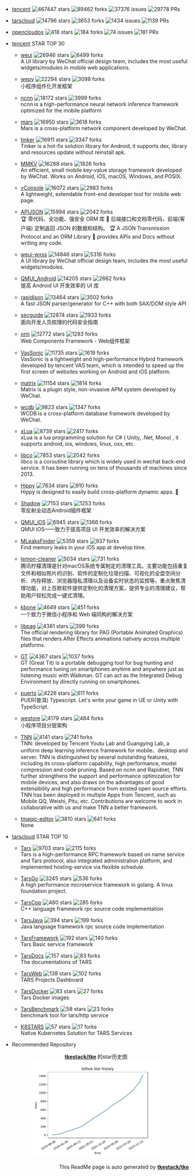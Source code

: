 
+ [tencent](https://github.com/tencent)
![467447 stars](https://img.shields.io/badge/Stars-467447-green)
![89462 forks](https://img.shields.io/badge/Forks-89462-green)
![37376 issues](https://img.shields.io/badge/Issues-37376-green)
![29778 PRs](https://img.shields.io/badge/PRs-29778-green)

+ [tarscloud](https://github.com/tarscloud)
![14796 stars](https://img.shields.io/badge/Stars-14796-green)
![3653 forks](https://img.shields.io/badge/Forks-3653-green)
![1434 issues](https://img.shields.io/badge/Issues-1434-green)
![1139 PRs](https://img.shields.io/badge/PRs-1139-green)

+ [opencloudos](https://github.com/opencloudos)
![418 stars](https://img.shields.io/badge/Stars-418-green)
![184 forks](https://img.shields.io/badge/Forks-184-green)
![74 issues](https://img.shields.io/badge/Issues-74-green)
![181 PRs](https://img.shields.io/badge/PRs-181-green)



+ [tencent](https://github.com/tencent) STAR TOP 30
    
    + [weui](https://github.com/tencent/weui) 
    ![26946 stars](https://img.shields.io/badge/Stars-26946-green)
    ![6499 forks](https://img.shields.io/badge/Forks-6499-green)  
    A UI library by WeChat official design team, includes the most useful widgets/modules in mobile web applications.
    
    + [wepy](https://github.com/tencent/wepy) 
    ![22294 stars](https://img.shields.io/badge/Stars-22294-green)
    ![3098 forks](https://img.shields.io/badge/Forks-3098-green)  
    小程序组件化开发框架
    
    + [ncnn](https://github.com/tencent/ncnn) 
    ![18172 stars](https://img.shields.io/badge/Stars-18172-green)
    ![3999 forks](https://img.shields.io/badge/Forks-3999-green)  
    ncnn is a high-performance neural network inference framework optimized for the mobile platform
    
    + [mars](https://github.com/tencent/mars) 
    ![16950 stars](https://img.shields.io/badge/Stars-16950-green)
    ![3618 forks](https://img.shields.io/badge/Forks-3618-green)  
    Mars is a cross-platform network component  developed by WeChat.
    
    + [tinker](https://github.com/tencent/tinker) 
    ![16911 stars](https://img.shields.io/badge/Stars-16911-green)
    ![3347 forks](https://img.shields.io/badge/Forks-3347-green)  
    Tinker is a hot-fix solution library for Android, it supports dex, library and resources update without reinstall apk.
    
    + [MMKV](https://github.com/tencent/MMKV) 
    ![16288 stars](https://img.shields.io/badge/Stars-16288-green)
    ![1826 forks](https://img.shields.io/badge/Forks-1826-green)  
    An efficient, small mobile key-value storage framework developed by WeChat. Works on Android, iOS, macOS, Windows, and POSIX.
    
    + [vConsole](https://github.com/tencent/vConsole) 
    ![16072 stars](https://img.shields.io/badge/Stars-16072-green)
    ![2983 forks](https://img.shields.io/badge/Forks-2983-green)  
    A lightweight, extendable front-end developer tool for mobile web page.
    
    + [APIJSON](https://github.com/tencent/APIJSON) 
    ![15994 stars](https://img.shields.io/badge/Stars-15994-green)
    ![2042 forks](https://img.shields.io/badge/Forks-2042-green)  
    🏆 零代码、全功能、强安全 ORM 库 🚀 后端接口和文档零代码，前端(客户端) 定制返回 JSON 的数据和结构。 🏆 A JSON Transmission Protocol and an ORM Library 🚀  provides APIs and Docs without writing any code.
    
    + [weui-wxss](https://github.com/tencent/weui-wxss) 
    ![14846 stars](https://img.shields.io/badge/Stars-14846-green)
    ![5316 forks](https://img.shields.io/badge/Forks-5316-green)  
    A UI library by WeChat official design team, includes the most useful widgets/modules.
    
    + [QMUI_Android](https://github.com/tencent/QMUI_Android) 
    ![14205 stars](https://img.shields.io/badge/Stars-14205-green)
    ![2662 forks](https://img.shields.io/badge/Forks-2662-green)  
    提高 Android UI 开发效率的 UI 库
    
    + [rapidjson](https://github.com/tencent/rapidjson) 
    ![13464 stars](https://img.shields.io/badge/Stars-13464-green)
    ![3502 forks](https://img.shields.io/badge/Forks-3502-green)  
    A fast JSON parser/generator for C++ with both SAX/DOM style API
    
    + [secguide](https://github.com/tencent/secguide) 
    ![12874 stars](https://img.shields.io/badge/Stars-12874-green)
    ![1933 forks](https://img.shields.io/badge/Forks-1933-green)  
    面向开发人员梳理的代码安全指南
    
    + [omi](https://github.com/tencent/omi) 
    ![12772 stars](https://img.shields.io/badge/Stars-12772-green)
    ![1283 forks](https://img.shields.io/badge/Forks-1283-green)  
    Web Components Framework - Web组件框架
    
    + [VasSonic](https://github.com/tencent/VasSonic) 
    ![11735 stars](https://img.shields.io/badge/Stars-11735-green)
    ![1619 forks](https://img.shields.io/badge/Forks-1619-green)  
    VasSonic is a lightweight and high-performance Hybrid framework developed by tencent VAS team, which is intended to speed up the first screen of websites working on Android and iOS platform. 
    
    + [matrix](https://github.com/tencent/matrix) 
    ![11154 stars](https://img.shields.io/badge/Stars-11154-green)
    ![1814 forks](https://img.shields.io/badge/Forks-1814-green)  
    Matrix is a plugin style, non-invasive APM system developed by WeChat.
    
    + [wcdb](https://github.com/tencent/wcdb) 
    ![9823 stars](https://img.shields.io/badge/Stars-9823-green)
    ![1347 forks](https://img.shields.io/badge/Forks-1347-green)  
    WCDB is a cross-platform database framework developed by WeChat.
    
    + [xLua](https://github.com/tencent/xLua) 
    ![8739 stars](https://img.shields.io/badge/Stars-8739-green)
    ![2417 forks](https://img.shields.io/badge/Forks-2417-green)  
    xLua is a lua programming solution for  C# ( Unity, .Net, Mono) , it supports android, ios, windows, linux, osx, etc.
    
    + [libco](https://github.com/tencent/libco) 
    ![7853 stars](https://img.shields.io/badge/Stars-7853-green)
    ![2042 forks](https://img.shields.io/badge/Forks-2042-green)  
    libco is a coroutine library which is widely used in wechat  back-end service. It has been running on tens of thousands of machines since 2013.
    
    + [Hippy](https://github.com/tencent/Hippy) 
    ![7634 stars](https://img.shields.io/badge/Stars-7634-green)
    ![910 forks](https://img.shields.io/badge/Forks-910-green)  
    Hippy is designed to easily build cross-platform dynamic apps. 👏
    
    + [Shadow](https://github.com/tencent/Shadow) 
    ![7153 stars](https://img.shields.io/badge/Stars-7153-green)
    ![1253 forks](https://img.shields.io/badge/Forks-1253-green)  
    零反射全动态Android插件框架
    
    + [QMUI_iOS](https://github.com/tencent/QMUI_iOS) 
    ![6945 stars](https://img.shields.io/badge/Stars-6945-green)
    ![1366 forks](https://img.shields.io/badge/Forks-1366-green)  
    QMUI iOS——致力于提高项目 UI 开发效率的解决方案
    
    + [MLeaksFinder](https://github.com/tencent/MLeaksFinder) 
    ![5359 stars](https://img.shields.io/badge/Stars-5359-green)
    ![937 forks](https://img.shields.io/badge/Forks-937-green)  
    Find memory leaks in your iOS app at develop time.
    
    + [lemon-cleaner](https://github.com/tencent/lemon-cleaner) 
    ![5034 stars](https://img.shields.io/badge/Stars-5034-green)
    ![731 forks](https://img.shields.io/badge/Forks-731-green)  
    腾讯柠檬清理是针对macOS系统专属制定的清理工具。主要功能包括重复文件和相似照片的识别、软件的定制化垃圾扫描、可视化的全盘空间分析、内存释放、浏览器隐私清理以及设备实时状态的监控等。重点聚焦清理功能，对上百款软件提供定制化的清理方案，提供专业的清理建议，帮助用户轻松完成一键式清理。
    
    + [kbone](https://github.com/tencent/kbone) 
    ![4649 stars](https://img.shields.io/badge/Stars-4649-green)
    ![451 forks](https://img.shields.io/badge/Forks-451-green)  
    一个致力于微信小程序和 Web 端同构的解决方案
    
    + [libpag](https://github.com/tencent/libpag) 
    ![4381 stars](https://img.shields.io/badge/Stars-4381-green)
    ![399 forks](https://img.shields.io/badge/Forks-399-green)  
    The official rendering library for PAG (Portable Animated Graphics) files that renders After Effects animations natively across multiple platforms.
    
    + [GT](https://github.com/tencent/GT) 
    ![4367 stars](https://img.shields.io/badge/Stars-4367-green)
    ![1037 forks](https://img.shields.io/badge/Forks-1037-green)  
    GT (Great Tit) is a portable debugging tool for bug hunting and performance tuning on smartphones anytime and anywhere just as listening music with Walkman. GT can act as the Integrated Debug Environment by directly running on smartphones.
    
    + [puerts](https://github.com/tencent/puerts) 
    ![4226 stars](https://img.shields.io/badge/Stars-4226-green)
    ![611 forks](https://img.shields.io/badge/Forks-611-green)  
    PUER(普洱) Typescript. Let's write your game in UE or Unity with TypeScript.
    
    + [westore](https://github.com/tencent/westore) 
    ![4179 stars](https://img.shields.io/badge/Stars-4179-green)
    ![484 forks](https://img.shields.io/badge/Forks-484-green)  
    小程序项目分层架构
    
    + [TNN](https://github.com/tencent/TNN) 
    ![4141 stars](https://img.shields.io/badge/Stars-4141-green)
    ![741 forks](https://img.shields.io/badge/Forks-741-green)  
    TNN: developed by Tencent Youtu Lab and Guangying Lab, a uniform deep learning inference framework for mobile、desktop and server. TNN is distinguished by several outstanding features, including its cross-platform capability, high performance, model compression and code pruning. Based on ncnn and Rapidnet, TNN further strengthens the support and performance optimization for mobile devices, and also draws on the advantages of good extensibility and high performance from existed open source efforts. TNN has been deployed in multiple Apps from Tencent, such as Mobile QQ, Weishi, Pitu, etc. Contributions are welcome to work in collaborative with us and make TNN a better framework. 
    
    + [tmagic-editor](https://github.com/tencent/tmagic-editor) 
    ![3810 stars](https://img.shields.io/badge/Stars-3810-green)
    ![641 forks](https://img.shields.io/badge/Forks-641-green)  
    None
    

+ [tarscloud](https://github.com/tarscloud) STAR TOP 10
    
    + [Tars](https://github.com/tarscloud/Tars) 
    ![9703 stars](https://img.shields.io/badge/Stars-9703-green)
    ![2115 forks](https://img.shields.io/badge/Forks-2115-green)  
    Tars is a high-performance RPC framework based on name service and Tars protocol, also integrated administration platform, and implemented hosting-service via flexible schedule.
    
    + [TarsGo](https://github.com/tarscloud/TarsGo) 
    ![3245 stars](https://img.shields.io/badge/Stars-3245-green)
    ![536 forks](https://img.shields.io/badge/Forks-536-green)  
    A  high performance microservice  framework  in golang. A linux foundation project.
    
    + [TarsCpp](https://github.com/tarscloud/TarsCpp) 
    ![480 stars](https://img.shields.io/badge/Stars-480-green)
    ![285 forks](https://img.shields.io/badge/Forks-285-green)  
    C++ language framework rpc source code implementation
    
    + [TarsJava](https://github.com/tarscloud/TarsJava) 
    ![394 stars](https://img.shields.io/badge/Stars-394-green)
    ![199 forks](https://img.shields.io/badge/Forks-199-green)  
    Java language framework rpc source code implementation
    
    + [TarsFramework](https://github.com/tarscloud/TarsFramework) 
    ![192 stars](https://img.shields.io/badge/Stars-192-green)
    ![140 forks](https://img.shields.io/badge/Forks-140-green)  
    Tars Basic service framework
    
    + [TarsDocs](https://github.com/tarscloud/TarsDocs) 
    ![157 stars](https://img.shields.io/badge/Stars-157-green)
    ![83 forks](https://img.shields.io/badge/Forks-83-green)  
    The documentations of TARS
    
    + [TarsWeb](https://github.com/tarscloud/TarsWeb) 
    ![138 stars](https://img.shields.io/badge/Stars-138-green)
    ![102 forks](https://img.shields.io/badge/Forks-102-green)  
    TARS Projects Dashboard
    
    + [TarsDocker](https://github.com/tarscloud/TarsDocker) 
    ![83 stars](https://img.shields.io/badge/Stars-83-green)
    ![27 forks](https://img.shields.io/badge/Forks-27-green)  
    Tars Docker  images
    
    + [TarsBenchmark](https://github.com/tarscloud/TarsBenchmark) 
    ![58 stars](https://img.shields.io/badge/Stars-58-green)
    ![23 forks](https://img.shields.io/badge/Forks-23-green)  
    benchmark tool for tars/http service
    
    + [K8STARS](https://github.com/tarscloud/K8STARS) 
    ![57 stars](https://img.shields.io/badge/Stars-57-green)
    ![17 forks](https://img.shields.io/badge/Forks-17-green)  
    Native Kubernetes  Solution for TARS Services
    


+ Recommended Repository  
<p align="center">
      <strong>
        <a href="https://github.com/tkestack/tke" target="_blank">tkestack/tke</a>
      </strong>  的star历史图
  <br>
  <img src="https://raw.githubusercontent.com/ButterAndButterfly/GithubTools/master/data/stars_history.jpg" width="350px"></img>    
</p>

<p align="right">
      This ReadMe page is auto generated by 
      <strong>
        <a href="https://github.com/tkestack/tke" target="_blank">tkestack/tke</a><br>
      </strong>   
</p>